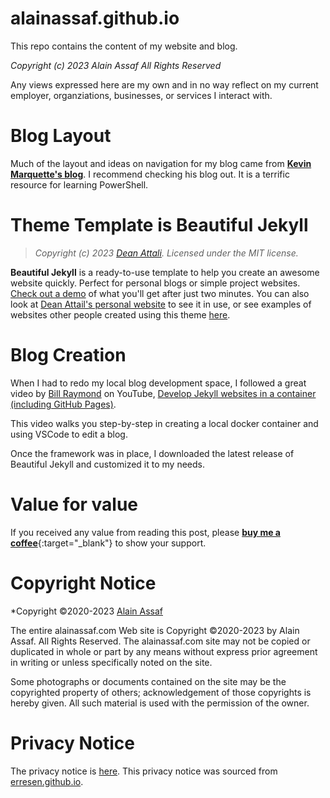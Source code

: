 # alainassaf.github.io

This repo contains the content of my website and blog.

*Copyright (c) 2023 Alain Assaf All Rights Reserved*

Any views expressed here are my own and in no way reflect on my current employer, organziations, businesses, or services I interact with.

# Blog Layout

Much of the layout and ideas on navigation for my blog came from [**Kevin Marquette's blog**](https://powershellexplained.com/). I recommend checking his blog out. It is a terrific resource for learning PowerShell.

# Theme Template is Beautiful Jekyll

> *Copyright (c) 2023 [Dean Attali](http://deanattali.com). Licensed under the MIT license.*

**Beautiful Jekyll** is a ready-to-use template to help you create an awesome website quickly. Perfect for personal blogs or simple project websites.  [Check out a demo](http://deanattali.com/beautiful-jekyll) of what you'll get after just two minutes.  You can also look at [Dean Attail's personal website](http://deanattali.com) to see it in use, or see examples of websites other people created using this theme [here](https://github.com/daattali/beautiful-jekyll#showcased-users-success-stories).

# Blog Creation
When I had to redo my local blog development space, I followed a great video by [Bill Raymond](https://www.youtube.com/c/WilliamRaymondPM/about) on YouTube, [Develop Jekyll websites in a container (including GitHub Pages)](https://youtu.be/owHfKAbJ6_M).

This video walks you step-by-step in creating a local docker container and using VSCode to edit a blog.

Once the framework was in place, I downloaded the latest release of Beautiful Jekyll and customized it to my needs.

# Value for value
If you received any value from reading this post, please [**buy me a coffee**](https://www.buymeacoffee.com/j72aXgIYJh){:target="_blank"} to show your support.
<script type="text/javascript" src="https://cdnjs.buymeacoffee.com/1.0.0/button.prod.min.js" data-name="bmc-button" data-slug="j72aXgIYJh" data-color="#16609f" data-emoji="☕"  data-font="Arial" data-text="Buy me a coffee" data-outline-color="#ffffff" data-font-color="#ffffff" data-coffee-color="#FFDD00" ></script>

# Copyright Notice

*Copyright ©2020-2023 [Alain Assaf](https://alainassaf.com)

The entire alainassaf.com Web site is Copyright ©2020-2023 by Alain Assaf. All Rights Reserved. The alainassaf.com site may not be copied or duplicated in whole or part by any means without express prior agreement in writing or unless specifically noted on the site.

Some photographs or documents contained on the site may be the copyrighted property of others; acknowledgement of those copyrights is hereby given. All such material is used with the permission of the owner.

# Privacy Notice

The privacy notice is [here](https://alainassaf.com/privacy).
This privacy notice was sourced from [erresen.github.io](https://erresen.github.io/privacy/).
